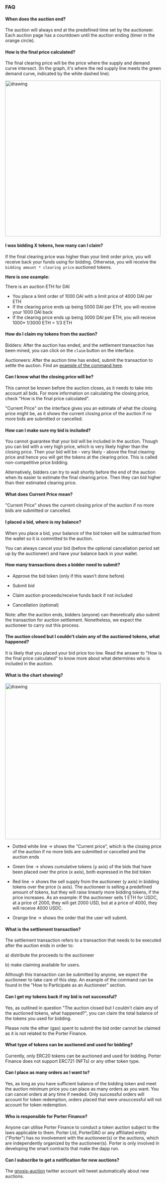### FAQ

#### When does the auction end?

The auction will always end at the predefined time set by the auctioneer. Each auction page has a countdown until the auction ending (timer in the orange circle).

#### How is the final price calculated?

The final clearing price will be the price where the supply and demand curve intersect. (In the graph, it's where the red supply line meets the green demand curve, indicated by the white dashed line).

<img src="/assets/BosonScreenShot.png" alt="drawing" width="500"/>

#### I was bidding X tokens, how many can I claim?

If the final clearing price was higher than your limit order price, you will receive back your funds using for bidding. Otherwise, you will receive the `bidding amount * clearing price` auctioned tokens.

**Here is one example:**

There is an auction ETH for DAI

- You place a limit order of 1000 DAI with a limit price of 4000 DAI per ETH
- If the clearing price ends up being 5000 DAI per ETH, you will receive your 1000 DAI back
- If the clearing price ends up being 3000 DAI per ETH, you will receive 1000\* 1/3000 ETH = 1/3 ETH

#### How do I claim my tokens from the auction?

Bidders: After the auction has ended, and the settlement transaction has been mined, you can click on the `claim` button on the interface.

Auctioneers: After the auction time has ended, submit the transaction to settle the auction. Find an [example of the command here](https://ido-ux.dev.gnosisdev.com/#/docs/participate-as-auctioneer#topAnchor).

#### Can I know what the closing price will be?

This cannot be known before the auction closes, as it needs to take into account all bids. For more information on calculating the closing price, check "How is the final price calculated".

"Current Price" on the interface gives you an estimate of what the closing price might be, as it shows the current closing price of the auction if no more bids are submitted or cancelled.

#### How can I make sure my bid is included?

You cannot guarantee that your bid will be included in the auction. Though you can bid with a very high price, which is very likely higher than the closing price. Then your bid will be - very likely - above the final clearing price and hence you will get the tokens at the clearing price. This is called non-competitive price bidding.

Alternatively, bidders can try to wait shortly before the end of the auction when its easier to estimate the final clearing price. Then they can bid higher than their estimated clearing price.

#### What does Current Price mean?

"Current Price" shows the current closing price of the auction if no more bids are submitted or cancelled.

#### I placed a bid, where is my balance?

When you place a bid, your balance of the bid token will be subtracted from the wallet so it is committed to the auction.

You can always cancel your bid (before the optional cancellation period set up by the auctioneer) and have your balance back in your wallet.

#### How many transactions does a bidder need to submit?

- Approve the bid token (only if this wasn't done before)

- Submit bid

- Claim auction proceeds/receive funds back if not included

- Cancellation (optional)

Note: after the auction ends, bidders (anyone) can theoretically also submit the transaction for auction settlement. Nonetheless, we expect the auctioneer to carry out this process.

#### The auction closed but I couldn't claim any of the auctioned tokens, what happened?

It is likely that you placed your bid price too low. Read the answer to "How is the final price calculated" to know more about what determines who is included in the auction.

#### What is the chart showing?

<img src="/assets/BosonScreenShot.png" alt="drawing" width="500"/>

- Dotted white line -> shows the "Current price", which is the closing price of the auction if no more bids are submitted or cancelled and the auction ends

- Green line -> shows cumulative tokens (y axis) of the bids that have been placed over the price (x axis), both expressed in the bid token

- Red line -> shows the sell supply from the auctioneer (y axis) in bidding tokens over the price (x axis). The auctioneer is selling a predefined amount of tokens, but they will raise linearly more bidding tokens, if the price increases. As an example: If the auctioneer sells 1 ETH for USDC, at a price of 2000, they will get 2000 USD, but at a price of 4000, they will receive 4000 USDC.

- Orange line -> shows the order that the user will submit.

#### What is the settlement transaction?

The settlement transaction refers to a transaction that needs to be executed after the auction ends in order to:

a) distribute the proceeds to the auctioneer

b) make claiming available for users.

Although this transaction can be submitted by anyone, we expect the auctioneer to take care of this step. An example of the command can be found in the "How to Participate as an Auctioneer" section.

#### Can I get my tokens back if my bid is not successful?

Yes, as outlined in question "The auction closed but I couldn't claim any of the auctioned tokens, what happened?", you can claim the total balance of the tokens you used for bidding.

Please note the ether (gas) spent to submit the bid order cannot be claimed as it is not related to the Porter Finance.

#### What type of tokens can be auctioned and used for bidding?

Currently, only ERC20 tokens can be auctioned and used for bidding. Porter Finance does not support ERC721 (NFTs) or any other token type.

#### Can I place as many orders as I want to?

Yes, as long as you have sufficient balance of the bidding token and meet the auction minimum price you can place as many orders as you want. You can cancel orders at any time if needed. Only successful orders will account for token redemption, orders placed that were unsuccessful will not account for token redemption.

#### Who is responsible for Porter Finance?

Anyone can utilise Porter Finance to conduct a token auction subject to the laws applicable to them. Porter Ltd, PorterDAO or any affiliated entity ("Porter") has no involvement with the auctioneer(s) or the auctions, which are independently organized by the auctioneer(s). Porter is only involved in developing the smart contracts that make the dapp run.

#### Can I subscribe to get a notification for new auctions?

The [gnosis-auction](https://twitter.com/PorterFinance) twitter account will tweet automatically about new auctions.
